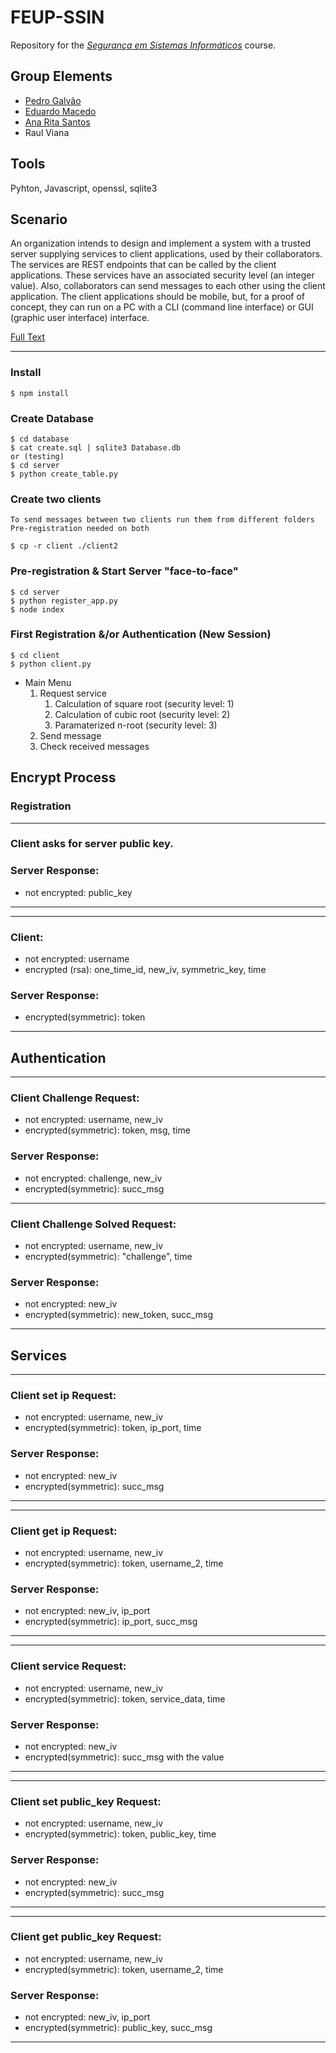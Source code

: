 # FEUP-SSIN

Repository for the [*Segurança em Sistemas Informáticos*](https://sigarra.up.pt/feup/pt/UCURR_GERAL.FICHA_UC_VIEW?pv_ocorrencia_id=459501 "Course Page") course.

## Group Elements

- [Pedro Galvão](https://github.com/pedrogalvao)
- [Eduardo Macedo](https://github.com/EduMacedo99)
- [Ana Rita Santos](https://github.com/artfs)
- Raul Viana

## Tools

Pyhton, Javascript, openssl, sqlite3


## Scenario

An organization intends to design and implement a system with a trusted server supplying services to client
applications, used by their collaborators. The services are REST endpoints that can be called by the client applications. These services have an associated
security level (an integer value). Also, collaborators can send messages to each other using the client application.
The client applications should be mobile, but, for a proof of concept, they can run on a PC with a CLI (command line
interface) or GUI (graphic user interface) interface.

[Full Text](https://github.com/raulviana/FEUP-SSIN/raw/master/docs/Assign_Sec_2021.pdf)


---


### Install

    $ npm install

### Create Database

    $ cd database
    $ cat create.sql | sqlite3 Database.db
    or (testing)
    $ cd server
    $ python create_table.py

### Create two clients

    To send messages between two clients run them from different folders
    Pre-registration needed on both

    $ cp -r client ./client2

### Pre-registration & Start Server "face-to-face"

    $ cd server
    $ python register_app.py
    $ node index

### First Registration &/or Authentication (New Session)

    $ cd client
    $ python client.py

- Main Menu
  1. Request service
     1. Calculation of square root (security level: 1)
     2. Calculation of cubic root (security level: 2)
     3. Paramaterized n-root (security level: 3)
  2. Send message
  3. Check received messages

## Encrypt Process

### Registration

---

### Client asks for server public key.

### Server Response:

- not encrypted: public_key

---

---

### Client:

- not encrypted: username
- encrypted (rsa): one_time_id, new_iv, symmetric_key, time

### Server Response:

- encrypted(symmetric): token

---

## Authentication

---

### Client Challenge Request:

- not encrypted: username, new_iv
- encrypted(symmetric): token, msg, time

### Server Response:

- not encrypted: challenge, new_iv
- encrypted(symmetric): succ_msg

---

### Client Challenge Solved Request:

- not encrypted: username, new_iv
- encrypted(symmetric): "challenge", time

### Server Response:

- not encrypted: new_iv
- encrypted(symmetric): new_token, succ_msg

---

## Services

---

### Client set ip Request:

- not encrypted: username, new_iv
- encrypted(symmetric): token, ip_port, time

### Server Response:

- not encrypted: new_iv
- encrypted(symmetric): succ_msg

---

---

### Client get ip Request:

- not encrypted: username, new_iv
- encrypted(symmetric): token, username_2, time

### Server Response:

- not encrypted: new_iv, ip_port
- encrypted(symmetric): ip_port, succ_msg

---

---

### Client service Request:

- not encrypted: username, new_iv
- encrypted(symmetric): token, service_data, time

### Server Response:

- not encrypted: new_iv
- encrypted(symmetric): succ_msg with the value

---

---

### Client set public_key Request:

- not encrypted: username, new_iv
- encrypted(symmetric): token, public_key, time

### Server Response:

- not encrypted: new_iv
- encrypted(symmetric): succ_msg

---

---

### Client get public_key Request:

- not encrypted: username, new_iv
- encrypted(symmetric): token, username_2, time

### Server Response:

- not encrypted: new_iv, ip_port
- encrypted(symmetric): public_key, succ_msg

---

